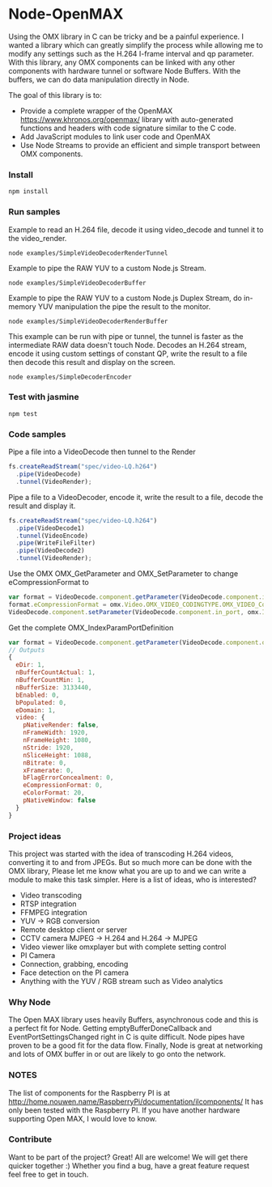 # Node-OpenMAX

Using the OMX library in C can be tricky and be a painful experience. I wanted a library which can greatly simplify the process while allowing me to modify any settings such as the H.264 I-frame interval and qp parameter. With this library, any OMX components can be linked with any other components with hardware tunnel or software Node Buffers. With the buffers, we can do data manipulation directly in Node.

The goal of this library is to:
- Provide a complete wrapper of the OpenMAX https://www.khronos.org/openmax/ library with auto-generated functions and headers with code signature similar to the C code.
- Add JavaScript modules to link user code and OpenMAX
- Use Node Streams to provide an efficient and simple transport between OMX components.

### Install ###
```
npm install
```

### Run samples ###

Example to read an H.264 file, decode it using video_decode and tunnel it to the video_render.
```
node examples/SimpleVideoDecoderRenderTunnel
```

Example to pipe the RAW YUV to a custom Node.js Stream.
```
node examples/SimpleVideoDecoderBuffer
```

Example to pipe the RAW YUV to a custom Node.js Duplex Stream, do in-memory YUV manipulation the pipe the result to the monitor.
```
node examples/SimpleVideoDecoderRenderBuffer
```

This example can be run with pipe or tunnel, the tunnel is faster as the intermediate RAW data doesn't touch Node.
Decodes an H.264 stream, encode it using custom settings of constant QP, write the result to a file then decode this result and display on the screen.
```
node examples/SimpleDecoderEncoder
```

### Test with jasmine ###
```
npm test
```

### Code samples ###
Pipe a file into a VideoDecode then tunnel to the Render
```javascript
fs.createReadStream("spec/video-LQ.h264")
  .pipe(VideoDecode)
  .tunnel(VideoRender);
```

Pipe a file to a VideoDecoder, encode it, write the result to a file, decode the result and display it.
```javascript
fs.createReadStream("spec/video-LQ.h264")
  .pipe(VideoDecode1)
  .tunnel(VideoEncode)
  .pipe(WriteFileFilter)
  .pipe(VideoDecode2)
  .tunnel(VideoRender);
```

Use the OMX OMX_GetParameter and OMX_SetParameter to change eCompressionFormat to
```javascript
var format = VideoDecode.component.getParameter(VideoDecode.component.in_port, omx.Index.OMX_INDEXTYPE.OMX_IndexParamVideoPortFormat);
format.eCompressionFormat = omx.Video.OMX_VIDEO_CODINGTYPE.OMX_VIDEO_CodingAVC;
VideoDecode.component.setParameter(VideoDecode.component.in_port, omx.Index.OMX_INDEXTYPE.OMX_IndexParamVideoPortFormat, format);
```

Get the complete OMX_IndexParamPortDefinition
```javascript
var format = VideoDecode.component.getParameter(VideoDecode.component.out_port, omx.Index.OMX_INDEXTYPE.OMX_IndexParamPortDefinition);
// Outputs
{
  eDir: 1,
  nBufferCountActual: 1,
  nBufferCountMin: 1,
  nBufferSize: 3133440,
  bEnabled: 0,
  bPopulated: 0,
  eDomain: 1,
  video: {
    pNativeRender: false,
    nFrameWidth: 1920,
    nFrameHeight: 1080,
    nStride: 1920,
    nSliceHeight: 1088,
    nBitrate: 0,
    xFramerate: 0,
    bFlagErrorConcealment: 0,
    eCompressionFormat: 0,
    eColorFormat: 20,
    pNativeWindow: false
  }
}
```

### Project ideas ###
This project was started with the idea of transcoding H.264 videos, converting it to and from JPEGs. But so much more can be done with the OMX library, Please let me know what you are up to and we can write a module to make this task simpler.
Here is a list of ideas, who is interested?
- Video transcoding
- RTSP integration
- FFMPEG integration
- YUV -> RGB conversion
- Remote desktop client or server
- CCTV camera MJPEG -> H.264 and H.264 -> MJPEG
- Video viewer like omxplayer but with complete setting control
- PI Camera
 - Connection, grabbing, encoding
 - Face detection on the PI camera
- Anything with the YUV / RGB stream such as Video analytics

### Why Node ###
The Open MAX library uses heavily Buffers, asynchronous code and this is a perfect fit for Node. Getting emptyBufferDoneCallback and EventPortSettingsChanged right in C is quite difficult. Node pipes have proven to be a good fit for the data flow. Finally, Node is great at networking and lots of OMX buffer in or out are likely to go onto the network.

### NOTES ###
The list of components for the Raspberry PI is at http://home.nouwen.name/RaspberryPi/documentation/ilcomponents/
It has only been tested with the Raspberry PI. If you have another hardware supporting Open MAX, I would love to know.

### Contribute ###
Want to be part of the project? Great! All are welcome! We will get there quicker together :)
Whether you find a bug, have a great feature request feel free to get in touch.
